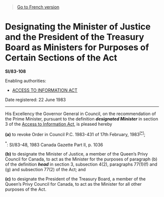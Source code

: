 > [Go to French version](/fr/Règlements/Textes%20réglementaires/83/108.md)

# Designating the Minister of Justice and the President of the Treasury Board as Ministers for Purposes of Certain Sections of the Act

**SI/83-108**

Enabling authorities: 
- [ACCESS TO INFORMATION ACT](/en/Acts/Revised%20Statutes%20of%20Canada/A/A-1.md)

Date registered: 22 June 1983

----------

His Excellency the Governor General in Council, on the recommendation of the Prime Minister, pursuant to the definition ***designated Minister*** in section 3 of the [Access to Information Act](/en/Acts/Revised%20Statutes%20of%20Canada/A/A-1.md), is pleased hereby

**(a)** to revoke Order in Council P.C. 1983-431 of 17th February, 1983<sup><a href='#footnote1_e'>[*]</a></sup>;

<a name='footnote1_e'><sup>*</sup></a>: SI/83-48, 1983 Canada Gazette Part II, p. 1036<br />

**(b)** to designate the Minister of Justice, a member of the Queen’s Privy Council for Canada, to act as the Minister for the purposes of paragraph (b) of the definition ***head*** in section 3, subsection 4(2), paragraphs 77(1)(f) and (g) and subsection 77(2) of the Act; and

**(c)** to designate the President of the Treasury Board, a member of the Queen’s Privy Council for Canada, to act as the Minister for all other purposes of the Act.


